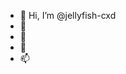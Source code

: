 - 👋 Hi, I’m @jellyfish-cxd
- 👀 
- 🌱 
- 💞️ 
- 📫 

<!---
jellyfish-cxd/jellyfish-cxd is a ✨ special ✨ repository because its `README.md` (this file) appears on your GitHub profile.
You can click the Preview link to take a look at your changes.
--->

